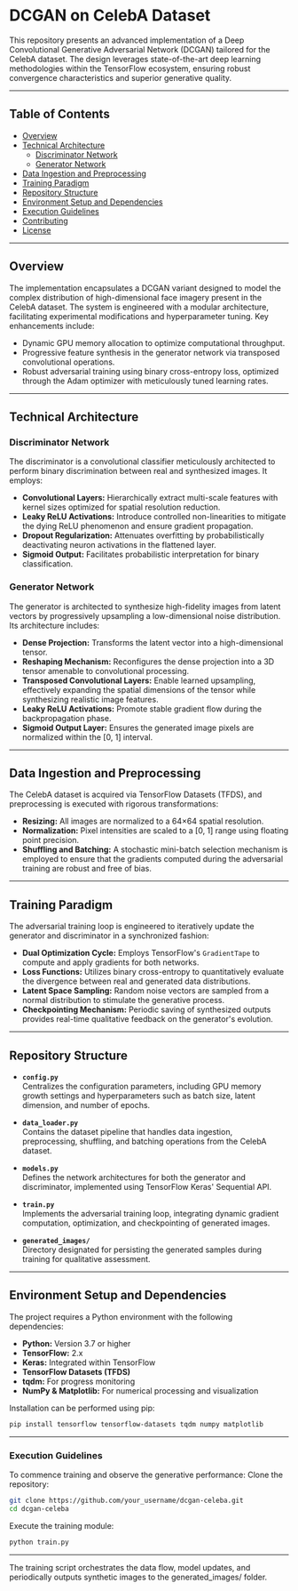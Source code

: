 # DCGAN on CelebA Dataset

This repository presents an advanced implementation of a Deep Convolutional Generative Adversarial Network (DCGAN) tailored for the CelebA dataset. The design leverages state-of-the-art deep learning methodologies within the TensorFlow ecosystem, ensuring robust convergence characteristics and superior generative quality.

---

## Table of Contents

- [Overview](#overview)
- [Technical Architecture](#technical-architecture)
  - [Discriminator Network](#discriminator-network)
  - [Generator Network](#generator-network)
- [Data Ingestion and Preprocessing](#data-ingestion-and-preprocessing)
- [Training Paradigm](#training-paradigm)
- [Repository Structure](#repository-structure)
- [Environment Setup and Dependencies](#environment-setup-and-dependencies)
- [Execution Guidelines](#execution-guidelines)
- [Contributing](#contributing)
- [License](#license)

---

## Overview

The implementation encapsulates a DCGAN variant designed to model the complex distribution of high-dimensional face imagery present in the CelebA dataset. The system is engineered with a modular architecture, facilitating experimental modifications and hyperparameter tuning. Key enhancements include:
- Dynamic GPU memory allocation to optimize computational throughput.
- Progressive feature synthesis in the generator network via transposed convolutional operations.
- Robust adversarial training using binary cross-entropy loss, optimized through the Adam optimizer with meticulously tuned learning rates.

---

## Technical Architecture

### Discriminator Network

The discriminator is a convolutional classifier meticulously architected to perform binary discrimination between real and synthesized images. It employs:
- **Convolutional Layers:** Hierarchically extract multi-scale features with kernel sizes optimized for spatial resolution reduction.
- **Leaky ReLU Activations:** Introduce controlled non-linearities to mitigate the dying ReLU phenomenon and ensure gradient propagation.
- **Dropout Regularization:** Attenuates overfitting by probabilistically deactivating neuron activations in the flattened layer.
- **Sigmoid Output:** Facilitates probabilistic interpretation for binary classification.

### Generator Network

The generator is architected to synthesize high-fidelity images from latent vectors by progressively upsampling a low-dimensional noise distribution. Its architecture includes:
- **Dense Projection:** Transforms the latent vector into a high-dimensional tensor.
- **Reshaping Mechanism:** Reconfigures the dense projection into a 3D tensor amenable to convolutional processing.
- **Transposed Convolutional Layers:** Enable learned upsampling, effectively expanding the spatial dimensions of the tensor while synthesizing realistic image features.
- **Leaky ReLU Activations:** Promote stable gradient flow during the backpropagation phase.
- **Sigmoid Output Layer:** Ensures the generated image pixels are normalized within the [0, 1] interval.

---

## Data Ingestion and Preprocessing

The CelebA dataset is acquired via TensorFlow Datasets (TFDS), and preprocessing is executed with rigorous transformations:
- **Resizing:** All images are normalized to a 64×64 spatial resolution.
- **Normalization:** Pixel intensities are scaled to a [0, 1] range using floating point precision.
- **Shuffling and Batching:** A stochastic mini-batch selection mechanism is employed to ensure that the gradients computed during the adversarial training are robust and free of bias.

---

## Training Paradigm

The adversarial training loop is engineered to iteratively update the generator and discriminator in a synchronized fashion:
- **Dual Optimization Cycle:** Employs TensorFlow's `GradientTape` to compute and apply gradients for both networks.
- **Loss Functions:** Utilizes binary cross-entropy to quantitatively evaluate the divergence between real and generated data distributions.
- **Latent Space Sampling:** Random noise vectors are sampled from a normal distribution to stimulate the generative process.
- **Checkpointing Mechanism:** Periodic saving of synthesized outputs provides real-time qualitative feedback on the generator's evolution.

---

## Repository Structure

- **`config.py`**  
  Centralizes the configuration parameters, including GPU memory growth settings and hyperparameters such as batch size, latent dimension, and number of epochs.

- **`data_loader.py`**  
  Contains the dataset pipeline that handles data ingestion, preprocessing, shuffling, and batching operations from the CelebA dataset.

- **`models.py`**  
  Defines the network architectures for both the generator and discriminator, implemented using TensorFlow Keras' Sequential API.

- **`train.py`**  
  Implements the adversarial training loop, integrating dynamic gradient computation, optimization, and checkpointing of generated images.

- **`generated_images/`**  
  Directory designated for persisting the generated samples during training for qualitative assessment.

---

## Environment Setup and Dependencies

The project requires a Python environment with the following dependencies:
- **Python:** Version 3.7 or higher
- **TensorFlow:** 2.x
- **Keras:** Integrated within TensorFlow
- **TensorFlow Datasets (TFDS)**
- **tqdm:** For progress monitoring
- **NumPy & Matplotlib:** For numerical processing and visualization

Installation can be performed using pip:

```bash
pip install tensorflow tensorflow-datasets tqdm numpy matplotlib

```
---
### Execution Guidelines

To commence training and observe the generative performance:
Clone the repository:
```bash
git clone https://github.com/your_username/dcgan-celeba.git
cd dcgan-celeba
```
Execute the training module:
```bash
python train.py
```
---
The training script orchestrates the data flow, model updates, and periodically outputs synthetic images to the generated_images/ folder.

